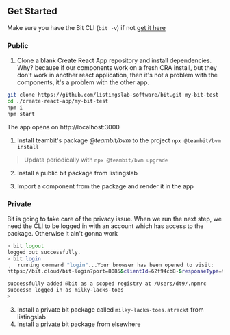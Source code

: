 ## Get Started

Make sure you have the Bit CLI (`bit -v`) if not [get it here](https://www.npmjs.com/package/bit-cli)

### Public 

1. Clone a blank Create React App repository and install dependencies. Why? because if our components work on a fresh CRA install, but they don't work in another react application, then it's not a problem with the components, it's a problem with the other app.

```bash
git clone https://github.com/listingslab-software/bit.git my-bit-test
cd ./create-react-app/my-bit-test
npm i
npm start
```
The app opens on http://localhost:3000

1. Install teambit's package _@teambit/bvm_ to the project 
`npx @teambit/bvm install` 
> Updata periodically with `npx @teambit/bvm upgrade` 

2. Install a public bit package from listingslab

3. Import a component from the package and render it in the app


### Private 

Bit is going to take care of the privacy issue. When we run the next step, we need the CLI to be logged in with an account which has access to the package. Otherwise it ain't gonna work

```bash
> bit logout
logged out successfully.
> bit login 
⢀⠀ running command "login"...Your browser has been opened to visit:
https://bit.cloud/bit-login?port=8085&clientId=62f94cb8-&responseType=token&deviceName=MacBook-Air.local&os=darwin

successfully added @bit as a scoped registry at /Users/dt9/.npmrc
success! logged in as milky-lacks-toes
> 
```

3. Install a private bit package called `milky-lacks-toes.atrackt` from listingslab
4. Install a private bit package from elsewhere
